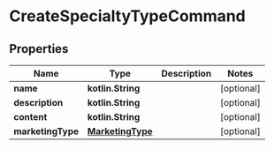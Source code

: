 
# CreateSpecialtyTypeCommand

## Properties
Name | Type | Description | Notes
------------ | ------------- | ------------- | -------------
**name** | **kotlin.String** |  |  [optional]
**description** | **kotlin.String** |  |  [optional]
**content** | **kotlin.String** |  |  [optional]
**marketingType** | [**MarketingType**](MarketingType.md) |  |  [optional]



